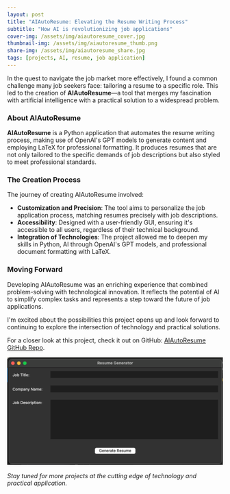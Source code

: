 ```yaml
---
layout: post
title: "AIAutoResume: Elevating the Resume Writing Process"
subtitle: "How AI is revolutionizing job applications"
cover-img: /assets/img/aiautoresume_cover.jpg
thumbnail-img: /assets/img/aiautoresume_thumb.png
share-img: /assets/img/aiautoresume_share.jpg
tags: [projects, AI, resume, job application]
---
```


In the quest to navigate the job market more effectively, I found a common challenge many job seekers face: tailoring a resume to a specific role. This led to the creation of **AIAutoResume**—a tool that merges my fascination with artificial intelligence with a practical solution to a widespread problem.

### About AIAutoResume

**AIAutoResume** is a Python application that automates the resume writing process, making use of OpenAI's GPT models to generate content and employing LaTeX for professional formatting. It produces resumes that are not only tailored to the specific demands of job descriptions but also styled to meet professional standards.

### The Creation Process

The journey of creating AIAutoResume involved:

- **Customization and Precision**: The tool aims to personalize the job application process, matching resumes precisely with job descriptions.
- **Accessibility**: Designed with a user-friendly GUI, ensuring it's accessible to all users, regardless of their technical background.
- **Integration of Technologies**: The project allowed me to deepen my skills in Python, AI through OpenAI's GPT models, and professional document formatting with LaTeX.

### Moving Forward

Developing AIAutoResume was an enriching experience that combined problem-solving with technological innovation. It reflects the potential of AI to simplify complex tasks and represents a step toward the future of job applications. 

I'm excited about the possibilities this project opens up and look forward to continuing to explore the intersection of technology and practical solutions.

For a closer look at this project, check it out on GitHub: [AIAutoResume GitHub Repo](https://github.com/zzAdam/AI_Resume_Maker).

![AIAutoResume Screenshot](/assets/img/aiautoresume_screenshot.png)

*Stay tuned for more projects at the cutting edge of technology and practical application.*
